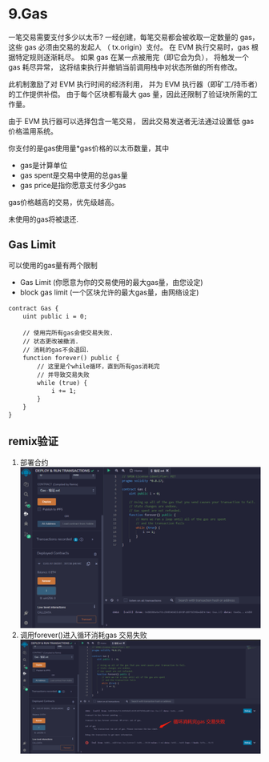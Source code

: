 # 9.Gas
一笔交易需要支付多少以太币?
一经创建，每笔交易都会被收取一定数量的 gas， 这些 gas 必须由交易的发起人 （ tx.origin）支付。 在 EVM 执行交易时，gas 根据特定规则逐渐耗尽。 如果 gas 在某一点被用完（即它会为负）， 将触发一个 gas 耗尽异常， 这将结束执行并撤销当前调用栈中对状态所做的所有修改。

此机制激励了对 EVM 执行时间的经济利用， 并为 EVM 执行器（即矿工/持币者）的工作提供补偿。 由于每个区块都有最大 gas 量，因此还限制了验证块所需的工作量。

由于 EVM 执行器可以选择包含一笔交易， 因此交易发送者无法通过设置低 gas 价格滥用系统。

你支付的是gas使用量*gas价格的以太币数量，其中

* gas是计算单位
* gas spent是交易中使用的总gas量
* gas price是指你愿意支付多少gas

gas价格越高的交易，优先级越高。

未使用的gas将被退还.

## Gas Limit
可以使用的gas量有两个限制

* Gas Limit (你愿意为你的交易使用的最大gas量，由您设定)
* block gas limit (一个区块允许的最大gas量，由网络设定)

```solidity
contract Gas {
    uint public i = 0;

    // 使用完所有gas会使交易失败.
    // 状态更改被撤消.
    // 消耗的gas不会退回.
    function forever() public {
        // 这里是个while循环，直到所有gas消耗完
        // 并导致交易失败
        while (true) {
            i += 1;
        }
    }
}
```

## remix验证
1. 部署合约
![9-1.png](./img/9-1.png)
1. 调用forever()进入循环消耗gas 交易失败
![9-2.jpg](./img/9-2.jpg)